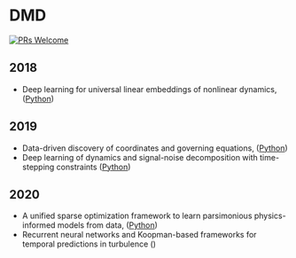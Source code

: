 # DMD

[![PRs Welcome](https://img.shields.io/badge/PRs-welcome-brightgreen.svg?style=flat-square)](http://makeapullrequest.com)


## 2018
* Deep learning for universal linear embeddings of nonlinear dynamics, ([Python](https://github.com/BethanyL/DeepKoopman))

## 2019
* Data-driven discovery of coordinates and governing equations, ([Python](https://github.com/kpchamp/SindyAutoencoders))
* Deep learning of dynamics and signal-noise decomposition with time-stepping constraints ([Python](https://github.com/snagcliffs/RKNN))

## 2020
* A unified sparse optimization framework to learn parsimonious physics-informed models from data, ([Python](https://github.com/kpchamp/SINDySR3))
* Recurrent neural networks and Koopman-based frameworks for temporal predictions in turbulence ()